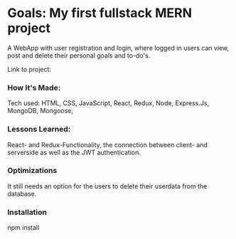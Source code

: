 # Goals: My first fullstack MERN project
A WebApp with user registration and login, where logged in users can view, post and delete their personal goals and to-do's.

Link to project: 

### How It's Made:
Tech used: HTML, CSS, JavaScript, React, Redux, Node, Express.Js, MongoDB, Mongoose, 

### Lessons Learned:
React- and Redux-Functionality, the connection between client- and serverside as well as the JWT authentication.

### Optimizations
It still needs an option for the users to delete their userdata from the database.

### Installation
npm install 


